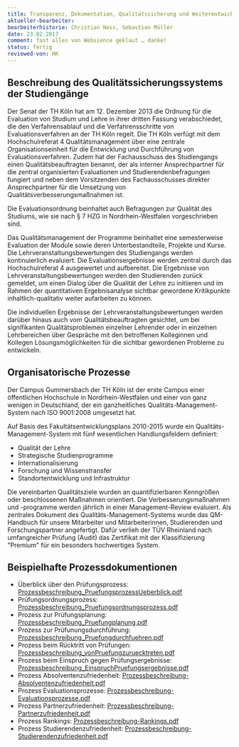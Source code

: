 ```yaml
---
title: Transparenz, Dokumentation, Qualitätssicherung und Weiterentwicklung
aktueller-bearbeiter: 
bearbeiterhistorie: Christian Noss, Sebastian Müller
date: 23.02.2017
comment: fast alles von Websience geklaut … danke!
status: fertig
reviewed-von: HK
---
```



## Beschreibung des Qualitätssicherungssystems der Studiengänge

Der Senat der TH Köln hat am 12. Dezember 2013 die Ordnung für die Evaluation von Studium und Lehre in ihrer dritten Fassung verabschiedet, die den Verfahrensablauf und die Verfahrensschritte von Evaluationsverfahren an der TH Köln regelt. Die TH Köln verfügt mit dem Hochschulreferat 4 Qualitätsmanagement über eine zentrale Organisationseinheit für die Entwicklung und Durchführung von Evaluationsverfahren. Zudem hat der Fachausschuss des Studiengangs einen Qualitätsbeauftragten benannt, der als interner Ansprechpartner für die zentral organisierten Evaluationen und Studierendenbefragungen fungiert und neben dem Vorsitzenden des Fachausschusses direkter Ansprechpartner für die Umsetzung von Qualitätsverbesserungsmaßnahmen ist.

Die Evaluationsordnung beinhaltet auch Befragungen zur Qualität des Studiums, wie sie nach § 7 HZG in Nordrhein-Westfalen vorgeschrieben sind.

Das Qualitätsmanagement der Programme beinhaltet eine semesterweise Evaluation der Module sowie deren Unterbestandteile, Projekte und Kurse. Die Lehrveranstaltungsbewertungen des Studiengangs werden kontinuierlich evaluiert. Die Evaluationsergebnisse werden zentral durch das Hochschulreferat 4 ausgewertet und aufbereitet. Die Ergebnisse von Lehrveranstaltungsbewertungen werden den Studierenden zurück gemeldet, um einen Dialog über die Qualität der Lehre zu initiieren und im Rahmen der quantitativen Ergebnisanalyse sichtbar gewordene Kritikpunkte inhaltlich-qualitativ weiter aufarbeiten zu können. 

Die individuellen Ergebnisse der Lehrveranstaltungsbewertungen werden darüber hinaus auch vom Qualitätsbeauftragten gesichtet, um bei signifikanten Qualitätsproblemen einzelner Lehrender oder in einzelnen Lehrbereichen über Gespräche mit den betroffenen Kolleginnen und Kollegen Lösungsmöglichkeiten für die sichtbar gewordenen Probleme zu entwickeln.

## Organisatorische Prozesse

Der Campus Gummersbach der TH Köln ist der erste Campus einer öffentlichen Hochschule in Nordrhein-Westfalen und einer von ganz wenigen in Deutschland, der ein ganzheitliches Qualitäts-Management-System nach ISO 9001:2008 umgesetzt hat.

Auf Basis des Fakultätsentwicklungsplans 2010-2015 wurde ein Qualitäts-Management-System mit fünf wesentlichen Handlungsfeldern definiert:
- Qualität der Lehre
- Strategische Studienprogramme
- Internationalisierung
- Forschung und Wissenstransfer
- Standortentwicklung und Infrastruktur

Die vereinbarten Qualitätsziele wurden an quantifizierbaren Kenngrößen oder beschlossenen Maßnahmen orientiert. Die Verbesserungsmaßnahmen und -programme werden jährlich in einer Management-Review evaluiert. Als zentrales Dokument des Qualitäts-Management-Systems wurde das QM-Handbuch für unsere Mitarbeiter und Mitarbeiterinnen, Studierenden und Forschungspartner angefertigt. Dafür verlieh der TÜV Rheinland nach umfangreicher Prüfung (Audit) das Zertifikat mit der Klassifizierung "Premium" für ein besonders hochwertiges System.

## Beispielhafte Prozessdokumentionen
- Überblick über den Prüfungsprozess: <a href="../anhaenge/Prozessbeschreibung_PruefungsprozessUeberblick.pdf">Prozessbeschreibung_PruefungsprozessUeberblick.pdf</a>
- Prüfungsordnungsprozess: <a href="../anhaenge/Prozessbeschreibung_Pruefungsordnungsprozess.pdf">Prozessbeschreibung_Pruefungsordnungsprozess.pdf</a>
- Prozess zur Prüfungsplanung: <a href="../anhaenge/Prozessbeschreibung_Pruefungplanung.pdf">Prozessbeschreibung_Pruefungplanung.pdf</a>
- Prozess zur Prüfunungsdurchführung: <a href="../anhaenge/Prozessbeschreibung_Pruefungdurchfuehren.pdf">Prozessbeschreibung_Pruefungdurchfuehren.pdf</a>
- Prozess beim Rücktritt von Prüfungen: <a href="../anhaenge/Prozessbeschreibung_vonPruefungzuruecktreten.pdf">Prozessbeschreibung_vonPruefungzuruecktreten.pdf</a>
- Prozess beim Einspruch gegen Prüfungsergebnisse: <a href="../anhaenge/Prozessbeschreibung_EinspruchPruefungsergebnisse.pdf">Prozessbeschreibung_EinspruchPruefungsergebnisse.pdf</a>
- Prozess Absolventenzufriedenheit: <a href="../anhaenge/Prozessbeschreibung-Absolventenzufriedenheit.pdf">Prozessbeschreibung-Absolventenzufriedenheit.pdf</a>
- Prozess Evaluationsprozesse: <a href="../anhaenge/Prozessbeschreibung-Evaluationsprozesse.pdf">Prozessbeschreibung-Evaluationsprozesse.pdf</a>
- Prozess Partnerzufriedenheit: <a href="../anhaenge/Prozessbeschreibung-Partnerzufriedenheit.pdf">Prozessbeschreibung-Partnerzufriedenheit.pdf</a>
- Prozess Rankings: <a href="../anhaenge/Prozessbeschreibung-Rankings.pdf">Prozessbeschreibung-Rankings.pdf</a>
- Prozess Studierendenzufriedenheit: <a href="../anhaenge/Prozessbeschreibung-Studierendenzufriedenheit.pdf">Prozessbeschreibung-Studierendenzufriedenheit.pdf</a>


